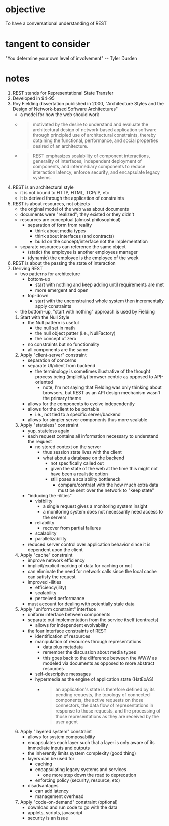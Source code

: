 # objective

To have a conversational understanding of REST

# tangent to consider

"You determine your own level of involvement" -- Tyler Durden

# notes

1. REST stands for Representational State Transfer
1. Developed in 94-95 
1. Roy Fielding dissertation published in 2000, "Architecture Styles and the Design of Network-based Software Architectures"
    * a model for how the web should work
    * > motivated by the desire to understand and evaluate the architectural design of network-based application software through principled use of architectural constraints, thereby obtaining the functional, performance, and social properties desired of an architecture.
    * > REST emphasizes scalability of component interactions, generality of interfaces, independent deployment of components, and intermediary components to reduce interaction latency, enforce security, and encapsulate legacy systems.
1. REST is an architectural style
    * it is not bound to HTTP, HTML, TCP/IP, etc
    * it is derived through the application of constraints
1. REST is about resources, not objects
    * the original model of the web was about documents
    * documents were "realized"; they existed or they didn't
    * resources are conceptual (almost philosophical)
        * separation of form from reality
            * think about media types
            * think about interfaces (and contracts)
            * build on the concept/interface not the implementation
    * separate resources can reference the same object
        * (static) the employee is another employees manager
        * (dynamic) the employee is the employee of the week 
1. REST is about the passing the state of interaction
1. Deriving REST
    * two patterns for architecture
        * bottom-up
            * start with nothing and keep adding until requirements are met
            * more emergent and open
        * top-down
            * start with the unconstrained whole system then incrementally apply constraints
    * the bottom-up, "start with nothing" approach is used by Fielding
    1. Start with the Null Style
        * the Null pattern is useful
            * the null set in math
            * the null object patter (i.e., NullFactory)
            * the concept of zero
        * no constraints but no functionality
        * all components are the same
    1. Apply "client-server" constraint
        * separation of concerns
        * separate UI/client from backend
            * the terminology is sometimes illustrative of the thought process being (implicitly) browser centric as opposed to API-oriented
                * note, I'm not saying that Fielding was only thinking about browsers, but REST as an API design mechanism wasn't the primary theme
        * allows for the components to evolve independently
        * allows for the client to be portable
            * i.e., not tied to a specific server/backend
        * allows for simpler server components thus more scalable
    1. Apply "stateless" constraint
        * yup, stateless again
        * each request contains all information necessary to understand the request
            * no stored context on the server
                * thus session state lives with the client
                * what about a database on the backend 
                    * not specifically called out
                    * given the state of the web at the time this might not have been a realistic option
                    * still poses a scalability bottleneck
                        * compare/contrast with the how much extra data must be sent over the network to "keep state"
        * "inducing the -ilities"
            * visibility
                * a single request gives a monitoring system insight
                * a monitoring system does not necessarily need access to the servers
            * reliability
                * recover from partial failures
            * scalability
            * parallelizability
        * reduced server control over application behavior since it is dependent upon the client
    1. Apply "cache" constraint
        * improve network efficiency
        * implicit/explicit marking of data for caching or not
        * can eliminate the need for network calls since the local cache can satisfy the request
        * improved -ilities
            * efficiency(ility)
            * scalability
            * perceived performance
        * must account for dealing with potentially stale data
    1. Apply "uniform constraint" interface
        * uniform interface between components
        * separate out implementation from the service itself (contracts)
            * allows for independent evolvability
        * the four interface constraints of REST
            * identification of resources
            * manipulation of resources through representations
                * data plus metadata
                * remember the discussion about media types
                * this goes back to the difference between the WWW as modeled via documents as opposed to more abstract resources
            * self-descriptive messages
            * hypermedia as the engine of application state (HatEoAS)
                * > an application's state is therefore defined by its pending requests, the topology of connected components, the active requests on those connectors, the data flow of representations in response to those requests, and the processing of those representations as they are received by the user agent
    1. Apply "layered system" constraint
        * allows for system composability
        * encapsulates each layer such that a layer is only aware of its immediate inputs and outputs
        * the inherently limits system complexity (good thing)
        * layers can be used for
            * caching
            * encapsulating legacy systems and services
                * one more step down the road to deprecation
            * enforcing policy (security, resource, etc)
        * disadvantages
            * can add latency
            * management overhead
    1. Apply "code-on-demand" constraint (optional)
        * download and run code to go with the data
        * applets, scripts, javascript
        * security is an issue

    
    